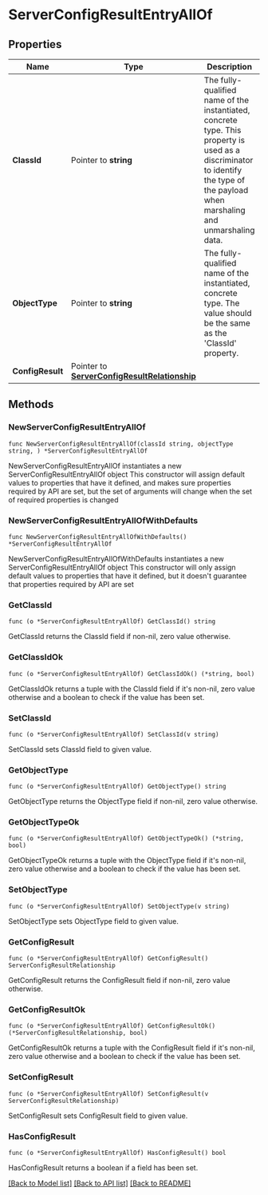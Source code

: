 # ServerConfigResultEntryAllOf

## Properties

Name | Type | Description | Notes
------------ | ------------- | ------------- | -------------
**ClassId** | Pointer to **string** | The fully-qualified name of the instantiated, concrete type. This property is used as a discriminator to identify the type of the payload when marshaling and unmarshaling data. | [default to "server.ConfigResultEntry"]
**ObjectType** | Pointer to **string** | The fully-qualified name of the instantiated, concrete type. The value should be the same as the &#39;ClassId&#39; property. | [default to "server.ConfigResultEntry"]
**ConfigResult** | Pointer to [**ServerConfigResultRelationship**](ServerConfigResultRelationship.md) |  | [optional] 

## Methods

### NewServerConfigResultEntryAllOf

`func NewServerConfigResultEntryAllOf(classId string, objectType string, ) *ServerConfigResultEntryAllOf`

NewServerConfigResultEntryAllOf instantiates a new ServerConfigResultEntryAllOf object
This constructor will assign default values to properties that have it defined,
and makes sure properties required by API are set, but the set of arguments
will change when the set of required properties is changed

### NewServerConfigResultEntryAllOfWithDefaults

`func NewServerConfigResultEntryAllOfWithDefaults() *ServerConfigResultEntryAllOf`

NewServerConfigResultEntryAllOfWithDefaults instantiates a new ServerConfigResultEntryAllOf object
This constructor will only assign default values to properties that have it defined,
but it doesn't guarantee that properties required by API are set

### GetClassId

`func (o *ServerConfigResultEntryAllOf) GetClassId() string`

GetClassId returns the ClassId field if non-nil, zero value otherwise.

### GetClassIdOk

`func (o *ServerConfigResultEntryAllOf) GetClassIdOk() (*string, bool)`

GetClassIdOk returns a tuple with the ClassId field if it's non-nil, zero value otherwise
and a boolean to check if the value has been set.

### SetClassId

`func (o *ServerConfigResultEntryAllOf) SetClassId(v string)`

SetClassId sets ClassId field to given value.


### GetObjectType

`func (o *ServerConfigResultEntryAllOf) GetObjectType() string`

GetObjectType returns the ObjectType field if non-nil, zero value otherwise.

### GetObjectTypeOk

`func (o *ServerConfigResultEntryAllOf) GetObjectTypeOk() (*string, bool)`

GetObjectTypeOk returns a tuple with the ObjectType field if it's non-nil, zero value otherwise
and a boolean to check if the value has been set.

### SetObjectType

`func (o *ServerConfigResultEntryAllOf) SetObjectType(v string)`

SetObjectType sets ObjectType field to given value.


### GetConfigResult

`func (o *ServerConfigResultEntryAllOf) GetConfigResult() ServerConfigResultRelationship`

GetConfigResult returns the ConfigResult field if non-nil, zero value otherwise.

### GetConfigResultOk

`func (o *ServerConfigResultEntryAllOf) GetConfigResultOk() (*ServerConfigResultRelationship, bool)`

GetConfigResultOk returns a tuple with the ConfigResult field if it's non-nil, zero value otherwise
and a boolean to check if the value has been set.

### SetConfigResult

`func (o *ServerConfigResultEntryAllOf) SetConfigResult(v ServerConfigResultRelationship)`

SetConfigResult sets ConfigResult field to given value.

### HasConfigResult

`func (o *ServerConfigResultEntryAllOf) HasConfigResult() bool`

HasConfigResult returns a boolean if a field has been set.


[[Back to Model list]](../README.md#documentation-for-models) [[Back to API list]](../README.md#documentation-for-api-endpoints) [[Back to README]](../README.md)


